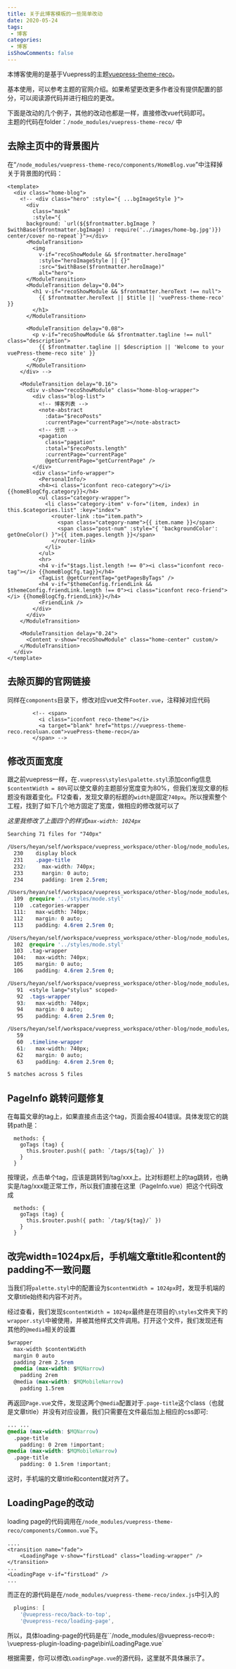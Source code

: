 ```yaml
---
title: 关于此博客模板的一些简单改动
date: 2020-05-24
tags:
 - 博客
categories:
 - 博客
isShowComments: false
---
```


本博客使用的是基于Vuepress的主题[vuepress-theme-reco](https://vuepress-theme-reco.recoluan.com/)。



基本使用，可以参考主题的官网介绍。如果希望更改更多作者没有提供配置的部分，可以阅读源代码并进行相应的更改。



下面是改动的几个例子，其他的改动也都是一样，直接修改vue代码即可。<br>主题的代码在folder：`/node_modules/vuepress-theme-reco/` 中



## 去除主页中的背景图片	

在“`/node_modules/vuepress-theme-reco/components/HomeBlog.vue`”中注释掉关于背景图的代码：

``` vue
<template>
  <div class="home-blog">
    <!-- <div class="hero" :style="{ ...bgImageStyle }">
      <div
        class="mask"
        :style="{
      background: `url(${$frontmatter.bgImage ? $withBase($frontmatter.bgImage) : require('../images/home-bg.jpg')}) center/cover no-repeat`}"></div>
      <ModuleTransition>
        <img
          v-if="recoShowModule && $frontmatter.heroImage"
          :style="heroImageStyle || {}"
          :src="$withBase($frontmatter.heroImage)"
          alt="hero">
      </ModuleTransition>
      <ModuleTransition delay="0.04">
        <h1 v-if="recoShowModule && $frontmatter.heroText !== null">
          {{ $frontmatter.heroText || $title || 'vuePress-theme-reco' }}
        </h1>
      </ModuleTransition>

      <ModuleTransition delay="0.08">
        <p v-if="recoShowModule && $frontmatter.tagline !== null" class="description">
          {{ $frontmatter.tagline || $description || 'Welcome to your vuePress-theme-reco site' }}
        </p>
      </ModuleTransition>
    </div> -->

    <ModuleTransition delay="0.16">
      <div v-show="recoShowModule" class="home-blog-wrapper">
        <div class="blog-list">
          <!-- 博客列表 -->
          <note-abstract
            :data="$recoPosts"
            :currentPage="currentPage"></note-abstract>
          <!-- 分页 -->
          <pagation
            class="pagation"
            :total="$recoPosts.length"
            :currentPage="currentPage"
            @getCurrentPage="getCurrentPage" />
        </div>
        <div class="info-wrapper">
          <PersonalInfo/>
          <h4><i class="iconfont reco-category"></i> {{homeBlogCfg.category}}</h4>
          <ul class="category-wrapper">
            <li class="category-item" v-for="(item, index) in this.$categories.list" :key="index">
              <router-link :to="item.path">
                <span class="category-name">{{ item.name }}</span>
                <span class="post-num" :style="{ 'backgroundColor': getOneColor() }">{{ item.pages.length }}</span>
              </router-link>
            </li>
          </ul>
          <hr>
          <h4 v-if="$tags.list.length !== 0"><i class="iconfont reco-tag"></i> {{homeBlogCfg.tag}}</h4>
          <TagList @getCurrentTag="getPagesByTags" />
          <h4 v-if="$themeConfig.friendLink && $themeConfig.friendLink.length !== 0"><i class="iconfont reco-friend"></i> {{homeBlogCfg.friendLink}}</h4>
          <FriendLink />
        </div>
      </div>
    </ModuleTransition>

    <ModuleTransition delay="0.24">
      <Content v-show="recoShowModule" class="home-center" custom/>
    </ModuleTransition>
  </div>
</template>
```



## 去除页脚的官网链接

同样在`components`目录下，修改对应vue文件`Footer.vue`，注释掉对应代码

``` vue
        <!-- <span>
          <i class="iconfont reco-theme"></i>
          <a target="blank" href="https://vuepress-theme-reco.recoluan.com">vuePress-theme-reco</a>
        </span> -->
```



## 修改页面宽度

跟之前vuepress一样，在`.vuepress\styles\palette.styl`添加config信息`$contentWidth = 80%`可以使文章的主题部分宽度变为80%，但我们发现文章的标题没有跟着变化。F12查看，发现文章的标题的`width`是固定`740px`。所以搜索整个工程，找到了如下几个地方固定了宽度，做相应的修改就可以了

*这里我修改了上面四个的样式`max-width: 1024px`*

```css
Searching 71 files for "740px"

/Users/heyan/self/workspace/vuepress_workspace/other-blog/node_modules/vuepress-theme-reco/components/Page.vue:
  230    display block
  231    .page-title
  232:     max-width: 740px;
  233      margin: 0 auto;
  234      padding: 1rem 2.5rem;

/Users/heyan/self/workspace/vuepress_workspace/other-blog/node_modules/vuepress-theme-reco/layouts/Category.vue:
  109  @require '../styles/mode.styl'
  110  .categories-wrapper
  111:   max-width: 740px;
  112    margin: 0 auto;
  113    padding: 4.6rem 2.5rem 0;

/Users/heyan/self/workspace/vuepress_workspace/other-blog/node_modules/vuepress-theme-reco/layouts/Tag.vue:
  102  @require '../styles/mode.styl'
  103  .tag-wrapper
  104:   max-width: 740px;
  105    margin: 0 auto;
  106    padding: 4.6rem 2.5rem 0;

/Users/heyan/self/workspace/vuepress_workspace/other-blog/node_modules/vuepress-theme-reco/layouts/Tags.vue:
   91  <style lang="stylus" scoped>
   92  .tags-wrapper
   93:   max-width: 740px;
   94    margin: 0 auto;
   95    padding: 4.6rem 2.5rem 0;

/Users/heyan/self/workspace/vuepress_workspace/other-blog/node_modules/vuepress-theme-reco/layouts/TimeLines.vue:
   59  
   60  .timeline-wrapper
   61:   max-width: 740px;
   62    margin: 0 auto;
   63    padding: 4.6rem 2.5rem 0;

5 matches across 5 files
```



## PageInfo 跳转问题修复

在每篇文章的tag上，如果直接点击这个tag，页面会报404错误。具体发现它的跳转path是：

``` vue
  methods: {
    goTags (tag) {
      this.$router.push({ path: `/tags/${tag}/` })
    }
  }
```

按理说，点击单个tag，应该是跳转到/tag/xxx上。比对标题栏上的tag跳转，也确实是/tag/xxx能正常工作，所以我们直接在这里（PageInfo.vue）把这个代码改成

``` vue {3}
  methods: {
    goTags (tag) {
      this.$router.push({ path: `/tag/${tag}/` })
    }
  }
```



## 改完width=1024px后，手机端文章title和content的padding不一致问题

当我们将`palette.styl`中的配置设为`$contentWidth = 1024px`时，发现手机端的文章title始终和内容不对齐。

经过查看，我们发现`$contentWidth = 1024px`最终是在项目的`\styles`文件夹下的`wrapper.styl`中被使用，并被其他样式文件调用。打开这个文件，我们发现还有其他的`@media`相关的设置

``` css
$wrapper
  max-width $contentWidth
  margin 0 auto
  padding 2rem 2.5rem
  @media (max-width: $MQNarrow)
    padding 2rem
  @media (max-width: $MQMobileNarrow)
    padding 1.5rem
```

再返回`Page.vue`文件，发现这两个`@media`配置对于`.page-title`这个class（也就是文章title）并没有对应设置，我们只需要在文件最后加上相应的css即可:

``` css
... ...
@media (max-width: $MQNarrow)
  .page-title
    padding: 0 2rem !important;
@media (max-width: $MQMobileNarrow)
  .page-title
    padding: 0 1.5rem !important;
```

这时，手机端的文章title和content就对齐了。



## LoadingPage的改动

loading page的代码调用在`/node_modules/vuepress-theme-reco/components/Common.vue`下。

``` vue
....
<transition name="fade">
	<LoadingPage v-show="firstLoad" class="loading-wrapper" />
</transition>
...
<LoadingPage v-if="firstLoad" />
...
```

而正在的源代码是在`/node_modules/vuepress-theme-reco/index.js`中引入的

``` js {3}
  plugins: [
    '@vuepress-reco/back-to-top',
    '@vuepress-reco/loading-page',
```

所以，具体loading-page的代码是在``/node_modules/@vuepress-reco`中:  `\vuepress-plugin-loading-page\bin\LoadingPage.vue`

根据需要，你可以修改`LoadingPage.vue`的源代码，这里就不具体展示了。